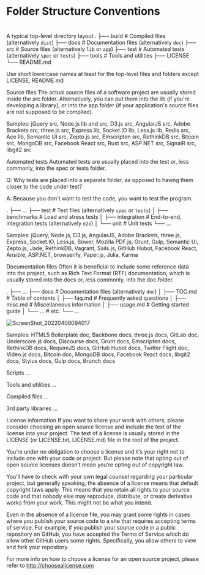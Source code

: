 # Folder Structure Conventions  

# <Folder structure options and naming conventions for software projects>

A typical top-level directory layout
.
├── build                   # Compiled files (alternatively `dist`)
├── docs                    # Documentation files (alternatively `doc`)
├── src                     # Source files (alternatively `lib` or `app`)
├── test                    # Automated tests (alternatively `spec` or `tests`)
├── tools                   # Tools and utilities
├── LICENSE
└── README.md

Use short lowercase names at least for the top-level files and folders except LICENSE, README.md

Source files
The actual source files of a software project are usually stored inside the src folder. Alternatively, you can put them into the lib (if you're developing a library), or into the app folder (if your application's source files are not supposed to be compiled).

Samples: jQuery src, Node.js lib and src, D3.js src, AngularJS src, Adobe Brackets src, three.js src, Express lib, Socket.IO lib, Less.js lib, Redis src, Ace lib, Semantic UI src, Zepto.js src, Emscripten src, RethinkDB src, Bitcoin src, MongoDB src, Facebook React src, Rust src, ASP.NET src, SignalR src, libgit2 src

Automated tests
Automated tests are usually placed into the test or, less commonly, into the spec or tests folder.

Q: Why tests are placed into a separate folder, as opposed to having them closer to the code under test?

A: Because you don't want to test the code, you want to test the program.

.
├── ...
├── test                    # Test files (alternatively `spec` or `tests`)
│   ├── benchmarks          # Load and stress tests
│   ├── integration         # End-to-end, integration tests (alternatively `e2e`)
│   └── unit                # Unit tests
└── ...

Samples: jQuery, Node.js, D3.js, AngularJS, Adobe Brackets, three.js, Express, Socket.IO, Less.js, Bower, Mozilla PDF.js, Grunt, Gulp, Semantic UI, Zepto.js, Jade, RethinkDB, Vagrant, Sails.js, GitHub Hubot, Facebook React, Ansible, ASP.NET, browserify, Paper.js, Julia, Karma

Documentation files
Often it is beneficial to include some reference data into the project, such as Rich Text Format (RTF) documentation, which is usually stored into the docs or, less commonly, into the doc folder.

.
├── ...
├── docs                    # Documentation files (alternatively `doc`)
│   ├── TOC.md              # Table of contents
│   ├── faq.md              # Frequently asked questions
│   ├── misc.md             # Miscellaneous information
│   ├── usage.md            # Getting started guide
│   └── ...                 # etc.
└── ...

![ScreenShot_20220406094017](https://user-images.githubusercontent.com/58683199/162051113-6126be35-608c-4b86-a676-a80aa17c3689.jpeg)

Samples: HTML5 Boilerplate doc, Backbone docs, three.js docs, GitLab doc, Underscore.js docs, Discourse docs, Grunt docs, Emscripten docs, RethinkDB docs, RequireJS docs, GitHub Hubot docs, Twitter Flight doc, Video.js docs, Bitcoin doc, MongoDB docs, Facebook React docs, libgit2 docs, Stylus docs, Gulp docs, Brunch docs

Scripts
...

Tools and utilities
...

Compiled files
...

3rd party libraries
...

License information
If you want to share your work with others, please consider choosing an open source license and include the text of the license into your project. The text of a license is usually stored in the LICENSE (or LICENSE.txt, LICENSE.md) file in the root of the project.

You’re under no obligation to choose a license and it’s your right not to include one with your code or project. But please note that opting out of open source licenses doesn’t mean you’re opting out of copyright law.

You’ll have to check with your own legal counsel regarding your particular project, but generally speaking, the absence of a license means that default copyright laws apply. This means that you retain all rights to your source code and that nobody else may reproduce, distribute, or create derivative works from your work. This might not be what you intend.

Even in the absence of a license file, you may grant some rights in cases where you publish your source code to a site that requires accepting terms of service. For example, if you publish your source code in a public repository on GitHub, you have accepted the Terms of Service which do allow other GitHub users some rights. Specifically, you allow others to view and fork your repository.

For more info on how to choose a license for an open source project, please refer to <http://choosealicense.com>
